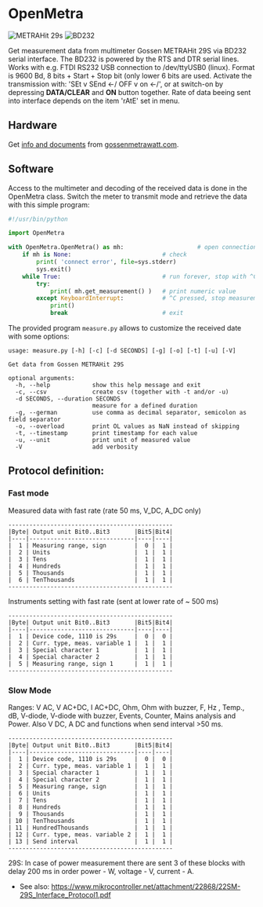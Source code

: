 # OpenMetra

![METRAHit 29s](https://sigrok.org/wimg/5/52/Gmc_metrahit_29s_logo.png)
![BD232](https://sigrok.org/wimg/thumb/8/88/Gossen_Metrawatt_BD232_1.jpg/180px-Gossen_Metrawatt_BD232_1.jpg)

Get measurement data from multimeter Gossen METRAHit 29S via BD232 serial interface.
The BD232 is powered by the RTS and DTR serial lines.
Works with e.g. FTDI RS232 USB connection to /dev/ttyUSB0 (linux).
Format is 9600 Bd, 8 bits + Start + Stop bit (only lower 6 bits are used.
Activate the transmission with: 'SEt v SEnd <-/ OFF v on <-/',
or at switch-on by depressing **DATA/CLEAR** and **ON** button together.
Rate of data beeing sent into interface depends on the item 'rAtE' set in menu.

## Hardware

Get [info and documents](https://www.gossenmetrawatt.com/english/produkte/metrahit29s.htm)
from [gossenmetrawatt.com](https://www.gossenmetrawatt.com/).

## Software

Access to the multimeter and decoding of the received data is done in the OpenMetra class.
Switch the meter to transmit mode and retrieve the data with this simple program:

```python
#!/usr/bin/python

import OpenMetra

with OpenMetra.OpenMetra() as mh:                     # open connection
    if mh is None:                          # check
        print( 'connect error', file=sys.stderr)
        sys.exit()
    while True:                             # run forever, stop with ^C
        try:
            print( mh.get_measurement() )   # print numeric value
        except KeyboardInterrupt:           # ^C pressed, stop measurement
            print()
            break                           # exit
```

The provided program `measure.py` allows to customize the received date with some options:

````
usage: measure.py [-h] [-c] [-d SECONDS] [-g] [-o] [-t] [-u] [-V]

Get data from Gossen METRAHit 29S

optional arguments:
  -h, --help            show this help message and exit
  -c, --csv             create csv (together with -t and/or -u)
  -d SECONDS, --duration SECONDS
                        measure for a defined duration
  -g, --german          use comma as decimal separator, semicolon as field separator
  -o, --overload        print OL values as NaN instead of skipping
  -t, --timestamp       print timestamp for each value
  -u, --unit            print unit of measured value
  -V                    add verbosity
````

## Protocol definition:

### Fast mode

Measured data with fast rate (rate 50 ms, V_DC, A_DC only)
````
-----------------------------------------------
|Byte| Output unit Bit0..Bit3       |Bit5|Bit4|
|----|------------------------------|----|----|
|  1 | Measuring range, sign        |  0 |  1 |
|  2 | Units                        |  1 |  1 |
|  3 | Tens                         |  1 |  1 |
|  4 | Hundreds                     |  1 |  1 |
|  5 | Thousands                    |  1 |  1 |
|  6 | TenThousands                 |  1 |  1 |
-----------------------------------------------
````

Instruments setting with fast rate (sent at lower rate of ~ 500 ms)
````
-----------------------------------------------
|Byte| Output unit Bit0..Bit3       |Bit5|Bit4|
|----|------------------------------|----|----|
|  1 | Device code, 1110 is 29s     |  0 |  0 |
|  2 | Curr. type, meas. variable 1 |  1 |  1 |
|  3 | Special character 1          |  1 |  1 |
|  4 | Special character 2          |  1 |  1 |
|  5 | Measuring range, sign 1      |  1 |  1 |
-----------------------------------------------
````

### Slow Mode

Ranges: V AC, V AC+DC, I AC+DC, Ohm, Ohm with buzzer, F, Hz , Temp., dB,
V-diode, V-diode with buzzer, Events, Counter, Mains analysis and Power.
Also V DC, A DC and functions when send interval >50 ms.
````
-----------------------------------------------
|Byte| Output unit Bit0..Bit3       |Bit5|Bit4|
|----|------------------------------|----|----|
|  1 | Device code, 1110 is 29s     |  0 |  0 |
|  2 | Curr. type, meas. variable 1 |  1 |  1 |
|  3 | Special character 1          |  1 |  1 |
|  4 | Special character 2          |  1 |  1 |
|  5 | Measuring range, sign        |  1 |  1 |
|  6 | Units                        |  1 |  1 |
|  7 | Tens                         |  1 |  1 |
|  8 | Hundreds                     |  1 |  1 |
|  9 | Thousands                    |  1 |  1 |
| 10 | TenThousands                 |  1 |  1 |
| 11 | HundredThousands             |  1 |  1 |
| 12 | Curr. type, meas. variable 2 |  1 |  1 |
| 13 | Send interval                |  1 |  1 |
-----------------------------------------------
````
29S: In case of power measurement there are sent 3 of these blocks
with delay 200 ms in order power - W, voltage - V, current - A.

- See also:
https://www.mikrocontroller.net/attachment/22868/22SM-29S_Interface_Protocol1.pdf

